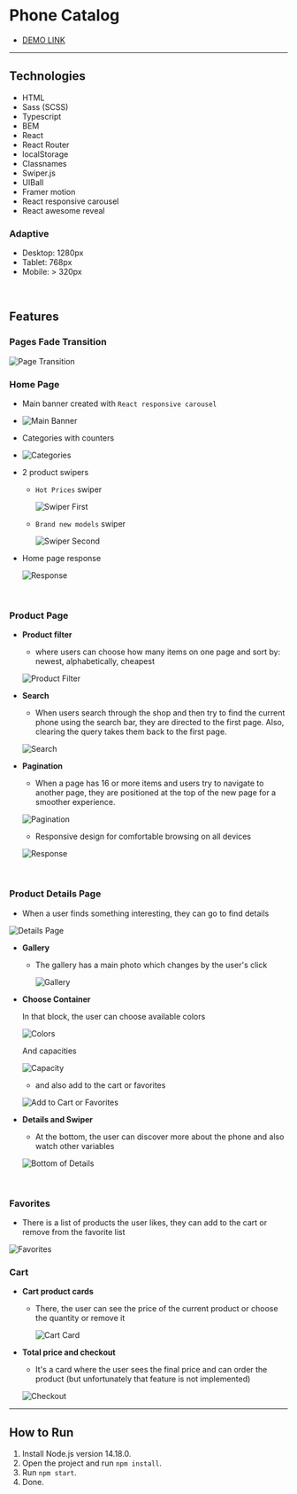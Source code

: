 # Phone Catalog

- [DEMO LINK](https://valeraviachalo.github.io/phone_catalog/)

<hr />

## Technologies
- HTML
- Sass (SCSS)
- Typescript
- BEM
- React
- React Router
- localStorage
- Classnames
- Swiper.js
- UIBall
- Framer motion
- React responsive carousel
- React awesome reveal

### Adaptive
- Desktop: 1280px
- Tablet: 768px
- Mobile: > 320px

<br />

## Features

### Pages Fade Transition

![Page Transition](./src/images/for-readme/fade-transition.gif)

### Home Page
- Main banner created with `React responsive carousel`
- 
  ![Main Banner](./src/images/for-readme/banner-carousel.gif)

- Categories with counters
- 
  ![Categories](./src/images/for-readme/categories.gif)

- 2 product swipers
  
  - `Hot Prices` swiper

    ![Swiper First](./src/images/for-readme/product-swiper.gif)

  - `Brand new models` swiper

    ![Swiper Second](./src/images/for-readme/brand-new-models.gif)

- Home page response

  ![Response](./src/images/for-readme/home-page-response.gif)

<br />

### Product Page
- **Product filter**
  - where users can choose how many items on one page and sort by: newest, alphabetically, cheapest 

  ![Product Filter](./src/images/for-readme/product-filter.gif)

- **Search**
  - When users search through the shop and then try to find the current phone using the search bar, they are directed to the first page. Also, clearing the query takes them back to the first page.

  ![Search](./src/images/for-readme/search.gif)

- **Pagination**
  - When a page has 16 or more items and users try to navigate to another page, they are positioned at the top of the new page for a smoother experience.

  ![Pagination](./src/images/for-readme/pagination.gif)

  - Responsive design for comfortable browsing on all devices

  ![Response](./src/images/for-readme/product-page-response.gif)

<br />

### Product Details Page
  - When a user finds something interesting, they can go to find details
  
  ![Details Page](./src/images/for-readme/product-details-page.gif)

  - **Gallery**
    - The gallery has a main photo which changes by the user's click

      ![Gallery](./src/images/for-readme/gallery.gif)

  - **Choose Container**
    
    In that block, the user can choose available colors

    ![Colors](./src/images/for-readme/color-change-details.gif)

    And capacities
    
    ![Capacity](./src/images/for-readme/product-details-capacity.gif)

    - and also add to the cart or favorites

    ![Add to Cart or Favorites](./src/images/for-readme/cart-and-favourite-in-details.gif)

  - **Details and Swiper**
    - At the bottom, the user can discover more about the phone and also watch other variables

    ![Bottom of Details](./src/images/for-readme/bottom-product-details.gif)

<br />

### Favorites
  - There is a list of products the user likes, they can add to the cart or remove from the favorite list

  ![Favorites](./src/images/for-readme/favorites.gif)

### Cart 
  - **Cart product cards**
    
    - There, the user can see the price of the current product or choose the quantity or remove it

      ![Cart Card](./src/images/for-readme/cart-card.gif)

  - **Total price and checkout**

    - It's a card where the user sees the final price and can order the product (but unfortunately that feature is not implemented)

    ![Checkout](./src/images/for-readme/cart-chekout.gif)

<hr />

## How to Run
1. Install Node.js version 14.18.0.
2. Open the project and run `npm install`.
3. Run `npm start`.
4. Done.
